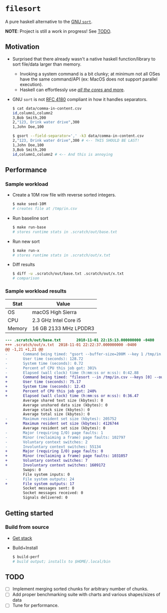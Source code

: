 # `filesort`

A pure haskell alternative to the [GNU `sort`](http://man7.org/linux/man-pages/man1/sort.1.html).

**NOTE**: Project is still a work in progress! See [TODO](#TODO).

## Motivation

- Surprised that there already wasn't a native haskell function/library to sort file/data larger than memory.
  - Invoking a system command is a bit clunky; at minimum not all OSes have the same command/API (ex: MacOS does not support parallel execution).
  - Haskell can effortlessly use [_all the cores_ and more](https://simonmar.github.io/posts/2016-12-08-Haskell-in-the-datacentre.html).

- GNU `sort` is not [RFC 4180](https://tools.ietf.org/html/rfc4180) compliant in how it handles separators.

  ```bash
  $ cat data/comma-in-content.csv
  id,column1,column2
  3,Bob Smith,200
  2,"123, Drink water drive",300
  1,John Doe,100

  $ gsort --field-separator=',' -k3 data/comma-in-content.csv
  2,"123, Drink water drive",300 # <-- THIS SHOULD BE LAST!
  1,John Doe,100
  3,Bob Smith,200
  id,column1,column2 # <-- And this is annoying
  ```

## Performance

### Sample workload

- Create a 10M row file with reverse sorted integers.

  ```bash
  $ make seed-10M
  # creates file at /tmp/in.csv
  ```

- Run baseline sort

  ```bash
  $ make run-base
  # stores runtime stats in .scratch/out/base.txt
  ```

- Run new sort

  ```bash
  $ make run-x
  # stores runtime stats in .scratch/out/x.txt
  ```

- Diff results

  ```bash
  $ diff -u .scratch/out/base.txt .scratch/out/x.txt
  # comparison
  ```

### Sample workload results

Stat|Value
---|---
OS|macOS High Sierra
CPU|2.3 GHz Intel Core i5
Memory|16 GB 2133 MHz LPDDR3

```diff
--- .scratch/out/base.txt       2018-11-01 22:15:13.000000000 -0400
+++ .scratch/out/x.txt  2018-11-01 22:22:37.000000000 -0400
@@ -1,21 +1,21 @@
-       Command being timed: "gsort --buffer-size=200M --key 1 /tmp/in.csv --output /tmp/out.csv"
-       User time (seconds): 128.72
-       System time (seconds): 0.72
-       Percent of CPU this job got: 301%
-       Elapsed (wall clock) time (h:mm:ss or m:ss): 0:42.88
+       Command being timed: "filesort --in /tmp/in.csv --keys [0] --out /tmp/out.csv"
+       User time (seconds): 75.17
+       System time (seconds): 12.43
+       Percent of CPU this job got: 240%
+       Elapsed (wall clock) time (h:mm:ss or m:ss): 0:36.47
        Average shared text size (kbytes): 0
        Average unshared data size (kbytes): 0
        Average stack size (kbytes): 0
        Average total size (kbytes): 0
-       Maximum resident set size (kbytes): 205752
+       Maximum resident set size (kbytes): 4126744
        Average resident set size (kbytes): 0
-       Major (requiring I/O) page faults: 1
-       Minor (reclaiming a frame) page faults: 102797
-       Voluntary context switches: 2
-       Involuntary context switches: 55134
+       Major (requiring I/O) page faults: 0
+       Minor (reclaiming a frame) page faults: 1031057
+       Voluntary context switches: 7
+       Involuntary context switches: 1609172
        Swaps: 0
        File system inputs: 0
-       File system outputs: 24
+       File system outputs: 17
        Socket messages sent: 0
        Socket messages received: 0
        Signals delivered: 0
```

## Getting started

### Build from source

- [Get stack](https://docs.haskellstack.org/en/stable/install_and_upgrade/)

- Build+Install

  ```bash
  $ build-perf
  # build output; installs to $HOME/.local/bin
  ```

## TODO

- [ ] Implement merging sorted chunks for arbitrary number of chunks.
- [ ] Add proper benchmarking suite with charts and various shapes/sizes of data
- [ ] Tune for performance.
